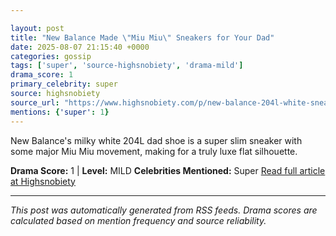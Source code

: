 ```yaml
---

layout: post
title: "New Balance Made \"Miu Miu\" Sneakers for Your Dad"
date: 2025-08-07 21:15:40 +0000
categories: gossip
tags: ['super', 'source-highsnobiety', 'drama-mild']
drama_score: 1
primary_celebrity: super
source: highsnobiety
source_url: "https://www.highsnobiety.com/p/new-balance-204l-white-sneaker/"
mentions: {'super': 1}
---
```


New Balance's milky white 204L dad shoe is a super slim sneaker with some major Miu Miu movement, making for a truly luxe flat silhouette.

**Drama Score:** 1 | **Level:** MILD **Celebrities Mentioned:** Super [Read full article at Highsnobiety](https://www.highsnobiety.com/p/new-balance-204l-white-sneaker/)

---

*This post was automatically generated from RSS feeds. Drama scores are calculated based on mention frequency and source reliability.*